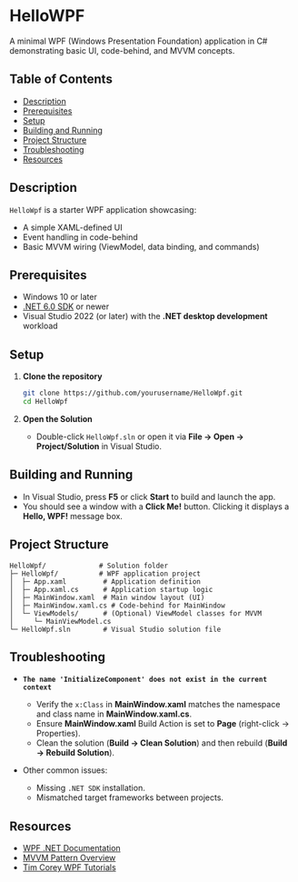 # HelloWPF

A minimal WPF (Windows Presentation Foundation) application in C# demonstrating basic UI, code-behind, and MVVM concepts.

## Table of Contents

* [Description](#description)
* [Prerequisites](#prerequisites)
* [Setup](#setup)
* [Building and Running](#building-and-running)
* [Project Structure](#project-structure)
* [Troubleshooting](#troubleshooting)
* [Resources](#resources)

## Description

`HelloWpf` is a starter WPF application showcasing:

* A simple XAML-defined UI
* Event handling in code-behind
* Basic MVVM wiring (ViewModel, data binding, and commands)

## Prerequisites

* Windows 10 or later
* [.NET 6.0 SDK](https://dotnet.microsoft.com/download) or newer
* Visual Studio 2022 (or later) with the **.NET desktop development** workload

## Setup

1. **Clone the repository**

   ```bash
   git clone https://github.com/yourusername/HelloWpf.git
   cd HelloWpf
   ```
2. **Open the Solution**

   * Double-click `HelloWpf.sln` or open it via **File → Open → Project/Solution** in Visual Studio.

## Building and Running

* In Visual Studio, press **F5** or click **Start** to build and launch the app.
* You should see a window with a **Click Me!** button. Clicking it displays a **Hello, WPF!** message box.

## Project Structure

```
HelloWpf/             # Solution folder
├─ HelloWpf/          # WPF application project
│  ├─ App.xaml         # Application definition
│  ├─ App.xaml.cs      # Application startup logic
│  ├─ MainWindow.xaml  # Main window layout (UI)
│  ├─ MainWindow.xaml.cs # Code-behind for MainWindow
│  └─ ViewModels/      # (Optional) ViewModel classes for MVVM
│     └─ MainViewModel.cs
└─ HelloWpf.sln        # Visual Studio solution file
```

## Troubleshooting

* **`The name 'InitializeComponent' does not exist in the current context`**

  * Verify the `x:Class` in **MainWindow\.xaml** matches the namespace and class name in **MainWindow\.xaml.cs**.
  * Ensure **MainWindow\.xaml** Build Action is set to **Page** (right-click → Properties).
  * Clean the solution (**Build → Clean Solution**) and then rebuild (**Build → Rebuild Solution**).

* Other common issues:

  * Missing `.NET SDK` installation.
  * Mismatched target frameworks between projects.

## Resources

* [WPF .NET Documentation](https://docs.microsoft.com/dotnet/desktop/wpf/)
* [MVVM Pattern Overview](https://docs.microsoft.com/azure/architecture/patterns/mvvm)
* [Tim Corey WPF Tutorials](https://www.youtube.com/c/IAmTimCorey)
